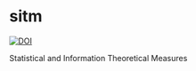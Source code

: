# sitm
[![DOI](https://zenodo.org/badge/211941225.svg)](https://zenodo.org/badge/latestdoi/211941225)


 Statistical and Information Theoretical Measures
